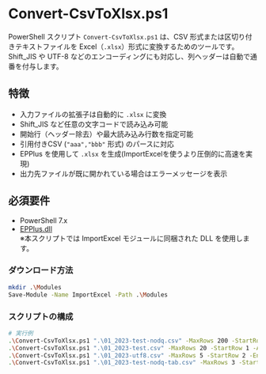 # Convert-CsvToXlsx.ps1

PowerShell スクリプト `Convert-CsvToXlsx.ps1` は、CSV 形式または区切り付きテキストファイルを Excel（`.xlsx`）形式に変換するためのツールです。  
Shift_JIS や UTF-8 などのエンコーディングにも対応し、列ヘッダーは自動で通番を付与します。


## 特徴

- 入力ファイルの拡張子は自動的に `.xlsx` に変換
- Shift_JIS など任意の文字コードで読み込み可能
- 開始行（ヘッダー除去）や最大読み込み行数を指定可能
- 引用付きCSV (`"aaa","bbb"` 形式) のパースに対応
- EPPlus を使用して `.xlsx` を生成(ImportExcelを使うより圧倒的に高速を実現)
- 出力先ファイルが既に開かれている場合はエラーメッセージを表示

## 必須要件

- PowerShell 7.x
- [EPPlus.dll](https://www.nuget.org/packages/EPPlus)  
  ※本スクリプトでは ImportExcel モジュールに同梱された DLL を使用します。
### ダウンロード方法
```bash
mkdir .\Modules
Save-Module -Name ImportExcel -Path .\Modules
```
### スクリプトの構成

```bash
# 実行例
.\Convert-CsvToXlsx.ps1 ".\01_2023-test-nodq.csv" -MaxRows 200 -StartRow 2 -debug
.\Convert-CsvToXlsx.ps1 ".\01_2023-test.csv" -MaxRows 20 -StartRow 1 -AddColumnNumbers $true -debug
.\Convert-CsvToXlsx.ps1 ".\01_2023-utf8.csv" -MaxRows 5 -StartRow 2 -Encoding utf-8 -debug
.\Convert-CsvToXlsx.ps1 ".\01_2023-test-nodq-tab.csv" -MaxRows 3 -StartRow 2 -Separator "\t" -debug
```
